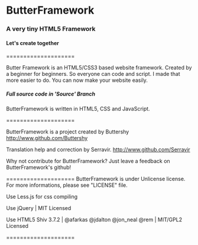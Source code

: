 
# ButterFramework

### A very tiny HTML5 Framework

#### Let's create together

====================

Butter Framework is an HTML5/CSS3 based website framework. Created by a beginner for beginners.
So everyone can code and script. I made that more easier to do.
You can now make your website easily.

##### Full source code in 'Source' Branch 

ButterFramework is written in HTML5, CSS and JavaScript.

====================

ButterFramework is a project created by Buttershy
http://www.github.com/Buttershy

Translation help and correction by Serravir.
http://www.github.com/Serravir

Why not contribute for ButterFramework? Just leave a feedback on ButterFramework's github!

====================
ButterFramework is under Unlicense license. For more informations, please see "LICENSE" file.

Use Less.js for css compiling 

Use jQuery | MIT Licensed

Use HTML5 Shiv 3.7.2 | @afarkas @jdalton @jon_neal @rem | MIT/GPL2 Licensed

====================

